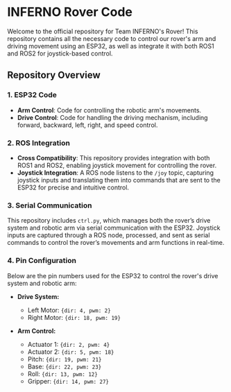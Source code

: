 # INFERNO Rover Code

Welcome to the official repository for Team INFERNO's Rover! This repository contains all the necessary code to control our rover's arm and driving movement using an ESP32, as well as integrate it with both ROS1 and ROS2 for joystick-based control.

## Repository Overview

### 1. **ESP32 Code**
- **Arm Control**: Code for controlling the robotic arm's movements.
- **Drive Control**: Code for handling the driving mechanism, including forward, backward, left, right, and speed control.

### 2. **ROS Integration**
- **Cross Compatibility**: This repository provides integration with both ROS1 and ROS2, enabling joystick movement for controlling the rover.
- **Joystick Integration**: A ROS node listens to the `/joy` topic, capturing joystick inputs and translating them into commands that are sent to the ESP32 for precise and intuitive control.

### 3. **Serial Communication**
This repository includes `ctrl.py`, which manages both the rover’s drive system and robotic arm via serial communication with the ESP32. Joystick inputs are captured through a ROS node, processed, and sent as serial commands to control the rover’s movements and arm functions in real-time.

### 4. **Pin Configuration**
Below are the pin numbers used for the ESP32 to control the rover's drive system and robotic arm:

- **Drive System:**
  - Left Motor: `{dir: 4, pwm: 2}`
  - Right Motor: `{dir: 18, pwm: 19}`

- **Arm Control:**
  - Actuator 1: `{dir: 2, pwm: 4}`
  - Actuator 2: `{dir: 5, pwm: 18}`
  - Pitch: `{dir: 19, pwm: 21}`
  - Base: `{dir: 22, pwm: 23}`
  - Roll: `{dir: 13, pwm: 12}`
  - Gripper: `{dir: 14, pwm: 27}`
